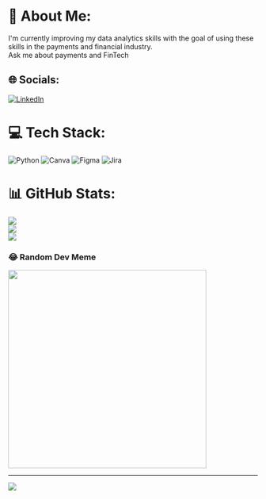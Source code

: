 # 💫 About Me:
I'm currently improving my data analytics skills with the goal of using these skills in the payments and financial industry. <br>
Ask me about payments and FinTech


## 🌐 Socials:
[![LinkedIn](https://img.shields.io/badge/LinkedIn-%230077B5.svg?logo=linkedin&logoColor=white)](https://linkedin.com/in/https://www.linkedin.com/in/anaisabelcosio/) 

# 💻 Tech Stack:
![Python](https://img.shields.io/badge/python-3670A0?style=for-the-badge&logo=python&logoColor=ffdd54) ![Canva](https://img.shields.io/badge/Canva-%2300C4CC.svg?style=for-the-badge&logo=Canva&logoColor=white) ![Figma](https://img.shields.io/badge/figma-%23F24E1E.svg?style=for-the-badge&logo=figma&logoColor=white) ![Jira](https://img.shields.io/badge/jira-%230A0FFF.svg?style=for-the-badge&logo=jira&logoColor=white)
# 📊 GitHub Stats:
![](https://github-readme-stats.vercel.app/api?username=anaisabelcosio&theme=dark&hide_border=false&include_all_commits=false&count_private=false)<br/>
![](https://github-readme-streak-stats.herokuapp.com/?user=anaisabelcosio&theme=dark&hide_border=false)<br/>
![](https://github-readme-stats.vercel.app/api/top-langs/?username=anaisabelcosio&theme=dark&hide_border=false&include_all_commits=false&count_private=false&layout=compact)

### 😂 Random Dev Meme
<img src='https://memer-new.vercel.app/' style="height: 400px;"/>

---
[![](https://visitcount.itsvg.in/api?id=anaisabelcosio&icon=0&color=0)](https://visitcount.itsvg.in)

<!-- Proudly created with GPRM ( https://gprm.itsvg.in ) -->
